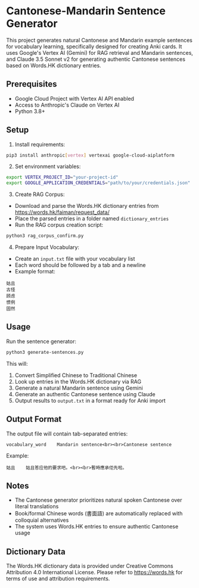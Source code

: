 # Cantonese-Mandarin Sentence Generator

This project generates natural Cantonese and Mandarin example sentences for vocabulary learning, specifically designed for creating Anki cards. It uses Google's Vertex AI (Gemini) for RAG retrieval and Mandarin sentences, and Claude 3.5 Sonnet v2 for generating authentic Cantonese sentences based on Words.HK dictionary entries.

## Prerequisites

- Google Cloud Project with Vertex AI API enabled
- Access to Anthropic's Claude on Vertex AI
- Python 3.8+

## Setup

1. Install requirements:
```bash
pip3 install anthropic[vertex] vertexai google-cloud-aiplatform
```

2. Set environment variables:
```bash
export VERTEX_PROJECT_ID="your-project-id"
export GOOGLE_APPLICATION_CREDENTIALS="path/to/your/credentials.json"
```

3. Create RAG Corpus:
- Download and parse the Words.HK dictionary entries from https://words.hk/faiman/request_data/
- Place the parsed entries in a folder named `dictionary_entries`
- Run the RAG corpus creation script:
```bash
python3 rag_corpus_confirm.py
```

4. Prepare Input Vocabulary:
- Create an `input.txt` file with your vocabulary list
- Each word should be followed by a tab and a newline
- Example format:
```
姑且    
古怪    
顾虑    
惯例    
固然    
```

## Usage

Run the sentence generator:
```bash
python3 generate-sentences.py
```

This will:
1. Convert Simplified Chinese to Traditional Chinese
2. Look up entries in the Words.HK dictionary via RAG
3. Generate a natural Mandarin sentence using Gemini
4. Generate an authentic Cantonese sentence using Claude
5. Output results to `output.txt` in a format ready for Anki import

## Output Format

The output file will contain tab-separated entries:
```
vocabulary_word    Mandarin sentence<br><br>Cantonese sentence
```

Example:
```
姑且    姑且答应他的要求吧。<br><br>暫時應承佢先啦。
```

## Notes

- The Cantonese generator prioritizes natural spoken Cantonese over literal translations
- Book/formal Chinese words (書面語) are automatically replaced with colloquial alternatives
- The system uses Words.HK entries to ensure authentic Cantonese usage

## Dictionary Data

The Words.HK dictionary data is provided under Creative Commons Attribution 4.0 International License. Please refer to https://words.hk for terms of use and attribution requirements.
